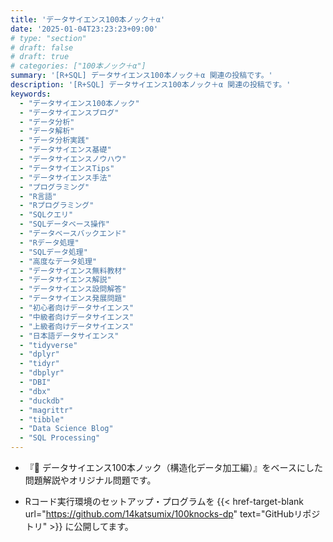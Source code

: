 ```yaml
---
title: 'データサイエンス100本ノック＋α'
date: '2025-01-04T23:23:23+09:00'
# type: "section"
# draft: false
# draft: true
# categories: ["100本ノック＋α"]
summary: '[R+SQL] データサイエンス100本ノック＋α 関連の投稿です。'
description: '[R+SQL] データサイエンス100本ノック＋α 関連の投稿です。'
keywords: 
  - "データサイエンス100本ノック"
  - "データサイエンスブログ"
  - "データ分析"
  - "データ解析"
  - "データ分析実践"
  - "データサイエンス基礎"
  - "データサイエンスノウハウ"
  - "データサイエンスTips"
  - "データサイエンス手法"
  - "プログラミング"
  - "R言語"
  - "Rプログラミング"
  - "SQLクエリ"
  - "SQLデータベース操作"
  - "データベースバックエンド"
  - "Rデータ処理"
  - "SQLデータ処理"
  - "高度なデータ処理"
  - "データサイエンス無料教材"
  - "データサイエンス解説"
  - "データサイエンス設問解答"
  - "データサイエンス発展問題"
  - "初心者向けデータサイエンス"
  - "中級者向けデータサイエンス"
  - "上級者向けデータサイエンス"
  - "日本語データサイエンス"
  - "tidyverse"
  - "dplyr"
  - "tidyr"
  - "dbplyr"
  - "DBI"
  - "dbx"
  - "duckdb"
  - "magrittr"
  - "tibble"
  - "Data Science Blog"
  - "SQL Processing"
---
```


- 『📘 データサイエンス100本ノック（構造化データ加工編）』をベースにした問題解説やオリジナル問題です。

<!-- - Rコード実行環境のセットアップ・プログラムは[GitHubリポジトリ](https://github.com/14katsumix/100knocks-dp)に公開してます。 -->

- Rコード実行環境のセットアップ・プログラムを 
{{< href-target-blank url="https://github.com/14katsumix/100knocks-dp" text="GitHubリポジトリ" >}} 
に公開してます。
